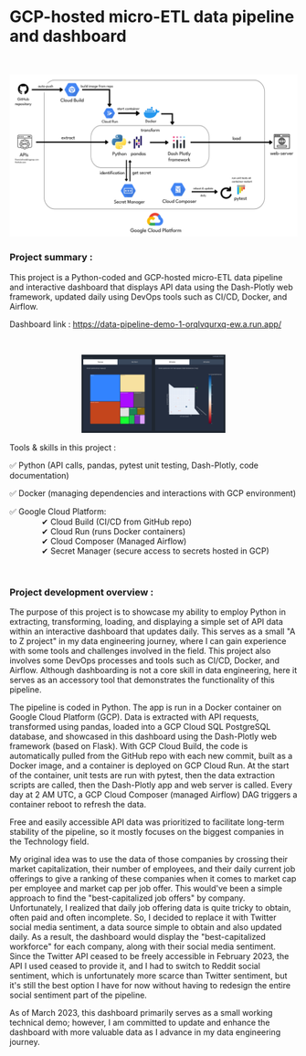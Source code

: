 # GCP-hosted micro-ETL data pipeline and dashboard  

<br>

![illustration pipeline](https://github.com/AlexandreGarito/data-pipeline-demo-1/blob/main/images/illustration%20pipeline%20demo-1.png)

### Project summary :

This project is a Python-coded and GCP-hosted micro-ETL data pipeline and interactive dashboard that displays API data using the Dash-Plotly web framework, updated daily using DevOps tools such as CI/CD, Docker, and Airflow.

Dashboard link : https://data-pipeline-demo-1-orqlvqurxq-ew.a.run.app/

<br>

<p align="center">
  <img src="https://github.com/AlexandreGarito/data-pipeline-demo-1/blob/main/images/screencapture-data-pipeline-demo-1.png" width="50%; margin: 0 auto;" />
</div>

<br>

Tools & skills in this project :  

✅ Python (API calls, pandas, pytest unit testing, Dash-Plotly, code documentation) 

✅ Docker (managing dependencies and interactions with GCP environment)  

✅ Google Cloud Platform:  
    ✔ Cloud Build (CI/CD from GitHub repo)  
    ✔ Cloud Run (runs Docker containers)  
    ✔ Cloud Composer (Managed Airflow)  
    ✔ Secret Manager (secure access to secrets hosted in GCP)  

<br>

### Project development overview :

The purpose of this project is to showcase my ability to employ Python in extracting, transforming, loading, and displaying a simple set of API data within an interactive dashboard that updates daily. This serves as a small "A to Z project" in my data engineering journey, where I can gain experience with some tools and challenges involved in the field. This project also involves some DevOps processes and tools such as CI/CD, Docker, and Airflow. Although dashboarding is not a core skill in data engineering, here it serves as an accessory tool that demonstrates the functionality of this pipeline.  

The pipeline is coded in Python. The app is run in a Docker container on Google Cloud Platform (GCP). Data is extracted with API requests, transformed using pandas, loaded into a GCP Cloud SQL PostgreSQL database, and showcased in this dashboard using the Dash-Plotly web framework (based on Flask). With GCP Cloud Build, the code is automatically pulled from the GitHub repo with each new commit, built as a Docker image, and a container is deployed on GCP Cloud Run. At the start of the container, unit tests are run with pytest, then the data extraction scripts are called, then the Dash-Plotly app and web server is called. Every day at 2 AM UTC, a GCP Cloud Composer (managed Airflow) DAG triggers a container reboot to refresh the data.  

Free and easily accessible API data was prioritized to facilitate long-term stability of the pipeline, so it mostly focuses on the biggest companies in the Technology field.  

My original idea was to use the data of those companies by crossing their market capitalization, their number of employees, and their daily current job offerings to give a ranking of these companies when it comes to market cap per employee and market cap per job offer. This would've been a simple approach to find the "best-capitalized job offers" by company. Unfortunately, I realized that daily job offering data is quite tricky to obtain, often paid and often incomplete. So, I decided to replace it with Twitter social media sentiment, a data source simple to obtain and also updated daily. As a result, the dashboard would display the "best-capitalized workforce" for each company, along with their social media sentiment. Since the Twitter API ceased to be freely accessible in February 2023, the API I used ceased to provide it, and I had to switch to Reddit social sentiment, which is unfortunately more scarce than Twitter sentiment, but it's still the best option I have for now without having to redesign the entire social sentiment part of the pipeline.  

As of March 2023, this dashboard primarily serves as a small working technical demo; however, I am committed to update and enhance the dashboard with more valuable data as I advance in my data engineering journey.
